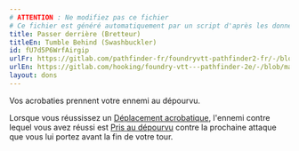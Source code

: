 ```yaml
---
# ATTENTION : Ne modifiez pas ce fichier
# Ce fichier est généré automatiquement par un script d'après les données du module Foundry VTT officiel et de sa traduction
title: Passer derrière (Bretteur)
titleEn: Tumble Behind (Swashbuckler)
id: fU7d5P6WrfAirgip
urlFr: https://gitlab.com/pathfinder-fr/foundryvtt-pathfinder2-fr/-/blob/master/data/feats/fU7d5P6WrfAirgip.htm
urlEn: https://gitlab.com/hooking/foundry-vtt---pathfinder-2e/-/blob/master/packs/data/feats.db/tumble-behind-swashbuckler.json
layout: dons
---
```

Vos acrobaties prennent votre ennemi au dépourvu.

Lorsque vous réussissez un [Déplacement acrobatique](../actions/déplacement-acrobatique.html), l'ennemi contre lequel vous avez réussi est [Pris au dépourvu](../conditions/pris-au-dépourvu.html) contre la prochaine attaque que vous lui portez avant la fin de votre tour.
